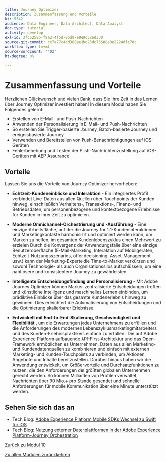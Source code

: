 ```yaml
---
title: Journey Optimizer
description: Zusammenfassung und Vorteile
kt: 5342
audience: Data Engineer, Data Architect, Data Analyst
doc-type: tutorial
activity: develop
exl-id: 3fc52585-f9a2-4f5d-85d9-e9e0c32ed330
source-git-commit: cc7a77c4dd380ae1bc23dc75608e8e2224dfe78c
workflow-type: tm+mt
source-wordcount: '402'
ht-degree: 0%

---
```


# Zusammenfassung und Vorteile

Herzlichen Glückwunsch und vielen Dank, dass Sie Ihre Zeit in das Lernen über Journey Optimizer investiert haben!
In diesem Modul haben Sie Folgendes gelernt:

- Erstellen von E-Mail- und Push-Nachrichten
- Anwenden der Personalisierung in E-Mail- und Push-Nachrichten
- So erstellen Sie Trigger-basierte Journey, Batch-basierte Journey und ereignisbasierte Journey
- Verwenden und Bereitstellen von Push-Benachrichtigungen auf iOS-Geräten
- Fehlerbehebung und Testen der Push-Nachrichtenzustellung auf iOS-Geräten mit AEP Assurance

## Vorteile

Lassen Sie uns die Vorteile von Journey Optimizer hervorheben:

- **Echtzeit-Kundeneinblicke und Interaktion** - Ein integriertes Profil verbindet Live-Daten aus allen Quellen über Touchpoints der Kunden hinweg, einschließlich Verhaltens-, Transaktions-, Finanz- und Betriebsdaten, um personenbezogene und kontextbezogene Erlebnisse für Kunden in ihrer Zeit zu optimieren.  

- **Moderne Omnichannel-Orchestrierung und -Ausführung** - Eine einzige Arbeitsfläche, auf der die Journey für 1:1-Kundeninteraktionen und Marketingkontakte harmonisiert und optimiert werden kann, um Marken zu helfen, im gesamten Kundenlebenszyklus einen Mehrwert zu erzielen&#x200B; Durch die Konvergenz der Anwendungsfälle über eine einzige Benutzeroberfläche (E-Mail-Marketing, Interaktion auf Mobilgeräten, Echtzeit-Nutzungsszenarios, offer decisioning, Asset-Management usw.) kann der Marketing-Experte die Time-to-Market verkürzen und sowohl Technologie- als auch Organisationssilos aufschlüsseln, um eine nahtlosere und konsistentere Journey zu gewährleisten.  

- **Intelligente Entscheidungsfindung und Personalisierung** - Mit Adobe Journey Optimizer können Marken zentralisierte Entscheidungen treffen und künstliche Intelligenz und maschinelles Lernen einbinden, um prädiktive Einblicke über das gesamte Kundenerlebnis hinweg zu gewinnen. Dies erleichtert die Automatisierung von Entscheidungen und die Optimierung skalierbarer Erlebnisse. 

- **Entwickelt mit End-to-End-Skalierung, Geschwindigkeit und Flexibilität** , um die Erwartungen jedes Unternehmens zu erfüllen und die Anforderungen des modernen Lebenszyklusmarketingmitarbeiters und des Kunden-Erlebnispraktikers einfach zu erfüllen.  Die auf Adobe Experience Platform aufbauende API-First-Architektur und das Open-Framework ermöglichen es Unternehmen, Daten aus allen Marketing- und Kundendatenquellen zu kombinieren und einfach mit externen Marketing- und Kunden-Touchpoints zu verbinden, um Aktionen, Angebote und Inhalte bereitzustellen. Darüber hinaus haben wir die Anwendung entwickelt, um Größenvorteile und Durchsatzfunktionen zu nutzen, die den Anforderungen der größten globalen Unternehmen gerecht werden. So können Milliarden von Profilen verwaltet, Nachrichten über 90 Mio.+ pro Stunde gesendet und schnelle Anforderungen für mobile Kommunikation über eine Minute unterstützt werden. 

## Sehen Sie sich das an

- Tech Blog: [Adobe Experience Platform Mobile SDKs Wechsel zu Swift für iOS](https://medium.com/adobetech/adobe-experience-platform-mobile-sdks-move-to-swift-for-ios-6aa67b67b4d4)
- Tech Blog: [Nutzung externer Datenplattformen in der Adobe Experience Platform-Journey Orchestration](https://medium.com/adobetech/leveraging-external-data-platforms-in-adobe-experience-platform-journey-orchestration-54fc6134fe17)

[Zurück zu Modul 10](./journeyoptimizer.md)

[Zu allen Modulen zurückkehren](../../overview.md)
